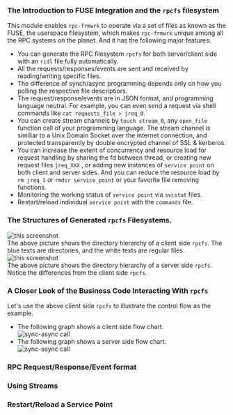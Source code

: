 ### The Introduction to FUSE Integration and the `rpcfs` filesystem
This module enables `rpc-frmwrk` to operate via a set of files as known as the FUSE, the userspace filesystem, which makes `rpc-frmwrk` unique among all the RPC systems on the planet. And it has the following major features:
  * You can generate the RPC filesystem `rpcfs` for both server/client side with an `ridl` file fully automatically.
  * All the requests/responses/events are sent and received by reading/writing specific files.
  * The difference of synch/async programming depends only on how you polling the respective file descriptiors. 
  * The request/response/events are in JSON format, and programming language neutral.
    For example, you can even send a request via shell commands like `cat requests_file > jreq_0`. 
  * You can create stream channels by `touch stream_0`, any `open_file` function call of your programming language.
    The stream channel is similiar to a Unix Domain Socket over the internet connection, and protected
    transparently by double encrypted channel of SSL & kerberos.
  * You can increase the extent of concurrency and resource load for request handling by sharing the fd between thread, 
    or creating new request files `jreq_XXX` , or adding new instances of `service point` on both client and server sides.
    And you can reduce the resource load by `rm jreq_1` or `rmdir service_point` or your favorite file removing functions. 
  * Monitoring the working status of `service point` via `svcstat` files.
  * Restart/reload individual `service point` with the `commands` file.

### The Structures of Generated `rpcfs` Filesystems.
![this screenshot](https://github.com/zhiming99/rpc-frmwrk/blob/master/pics/rpcfs-cli.png)   
The above picture shows the directory hierarchy of a client side `rpcfs`. The blue texts are directories, and the white texts are regular files.   
![this screenshot](https://github.com/zhiming99/rpc-frmwrk/blob/master/pics/rpcfs-svr.png)   
The above picture shows the directory hierarchy of a server side `rpcfs`. Notice the differences from the client side `rpcfs`.   
### A Closer Look of the Business Code Interacting With `rpcfs`
Let's use the above client side `rpcfs` to illustrate the control flow as the example.   
* The following graph shows a client side flow chart.   
![sync-async call](https://github.com/zhiming99/rpc-frmwrk/blob/master/pics/sync-async.png)   
* The following graph shows a server side flow chart.   
![sync-async call](https://github.com/zhiming99/rpc-frmwrk/blob/master/pics/sync-async-svr.png)   

### RPC Request/Response/Event format
### Using Streams
### Restart/Reload a Service Point
  
